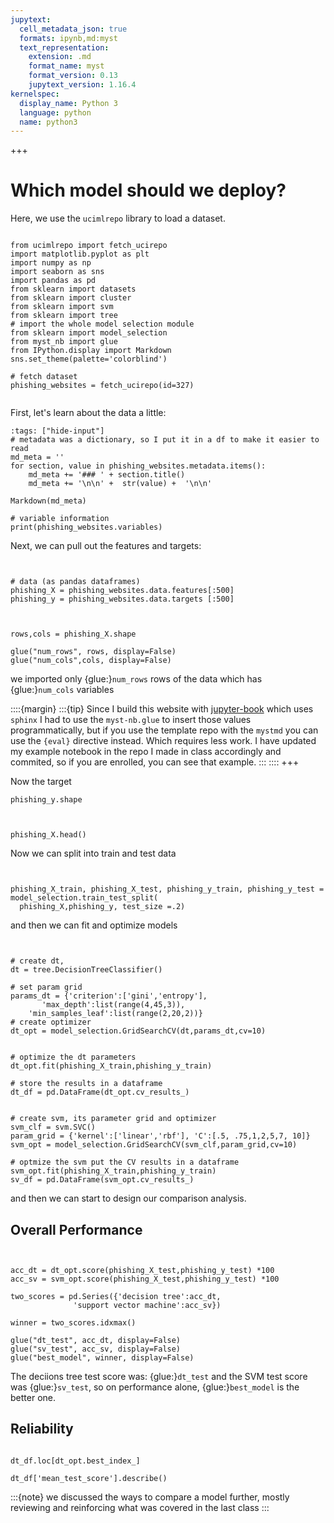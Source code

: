 ```yaml
---
jupytext:
  cell_metadata_json: true
  formats: ipynb,md:myst
  text_representation:
    extension: .md
    format_name: myst
    format_version: 0.13
    jupytext_version: 1.16.4
kernelspec:
  display_name: Python 3
  language: python
  name: python3
---
```




+++

# Which model should we deploy?


Here, we use the `ucimlrepo` library to load a dataset. 

```{code-cell} ipython3

from ucimlrepo import fetch_ucirepo 
import matplotlib.pyplot as plt
import numpy as np
import seaborn as sns
import pandas as pd
from sklearn import datasets
from sklearn import cluster
from sklearn import svm
from sklearn import tree
# import the whole model selection module
from sklearn import model_selection
from myst_nb import glue
from IPython.display import Markdown
sns.set_theme(palette='colorblind')
  
# fetch dataset 
phishing_websites = fetch_ucirepo(id=327) 
  
```

First, let's learn about the data a little:


```{code-cell} ipython3
:tags: ["hide-input"]
# metadata was a dictionary, so I put it in a df to make it easier to read
md_meta = ''
for section, value in phishing_websites.metadata.items():
    md_meta += '### ' + section.title()
    md_meta += '\n\n' +  str(value) +  '\n\n'

Markdown(md_meta)
```

```{code-cell} ipython3
# variable information 
print(phishing_websites.variables) 
```

Next, we can pull out the features and targets:

```{code-cell} ipython3


# data (as pandas dataframes) 
phishing_X = phishing_websites.data.features[:500]
phishing_y = phishing_websites.data.targets [:500]
```

```{code-cell} ipython3


rows,cols = phishing_X.shape

glue("num_rows", rows, display=False)
glue("num_cols",cols, display=False)
```

we imported only {glue:}`num_rows` rows of the data which has {glue:}`num_cols` variables

::::{margin}
:::{tip}
Since I build this website with [jupyter-book]() which uses `sphinx` I had to use the `myst-nb.glue` to insert those values programmatically, but if you use the template repo with the `mystmd` you can use the `{eval}` directive instead. Which requires less work.  I have updated my example notebook in the repo I made in class accordingly and commited, so if you are enrolled, you can see that example. 
:::
::::
+++

Now the target

```{code-cell} ipython3
phishing_y.shape
```

```{code-cell} ipython3


phishing_X.head()
```

Now we can split into train and test data

```{code-cell} ipython3


phishing_X_train, phishing_X_test, phishing_y_train, phishing_y_test = model_selection.train_test_split(
  phishing_X,phishing_y, test_size =.2)
```

and then we can fit and optimize models

```{code-cell} ipython3


# create dt,
dt = tree.DecisionTreeClassifier()

# set param grid 
params_dt = {'criterion':['gini','entropy'],
       'max_depth':list(range(4,45,3)),
    'min_samples_leaf':list(range(2,20,2))}
# create optimizer
dt_opt = model_selection.GridSearchCV(dt,params_dt,cv=10)


# optimize the dt parameters
dt_opt.fit(phishing_X_train,phishing_y_train)

# store the results in a dataframe
dt_df = pd.DataFrame(dt_opt.cv_results_)


# create svm, its parameter grid and optimizer
svm_clf = svm.SVC()
param_grid = {'kernel':['linear','rbf'], 'C':[.5, .75,1,2,5,7, 10]}
svm_opt = model_selection.GridSearchCV(svm_clf,param_grid,cv=10)

# optmize the svm put the CV results in a dataframe
svm_opt.fit(phishing_X_train,phishing_y_train)
sv_df = pd.DataFrame(svm_opt.cv_results_)
```

and then we can start to design our comparison analysis.

## Overall Performance

```{code-cell} ipython3


acc_dt = dt_opt.score(phishing_X_test,phishing_y_test) *100
acc_sv = svm_opt.score(phishing_X_test,phishing_y_test) *100

two_scores = pd.Series({'decision tree':acc_dt,
              'support vector machine':acc_sv})

winner = two_scores.idxmax()

glue("dt_test", acc_dt, display=False)
glue("sv_test", acc_sv, display=False)
glue("best_model", winner, display=False)
```

The deciions tree test score was: {glue:}`dt_test` and the SVM test score was {glue:}`sv_test`, so on performance alone, {glue:}`best_model` is the better one. 

## Reliability

```{code-cell} ipython3

dt_df.loc[dt_opt.best_index_]
```

```{code-cell} ipython3
dt_df['mean_test_score'].describe()
```

:::{note}
we discussed the ways to compare a model further, mostly reviewing and reinforcing what was covered in the last class
:::
